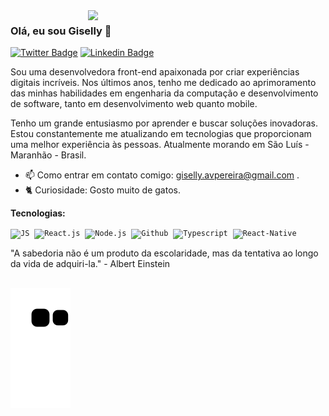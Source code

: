 
<img align="right" src="https://github.com/GisellyPereira/GisellyPereira/assets/116305443/38458bc2-5d1e-453f-83fb-7ccbbdf7ed92" width="380"  />


### Olá, eu sou Giselly 👋
 
 [![Twitter Badge](https://img.shields.io/badge/-@gisellyy_ap-C8325E?style=flat-square&labelColor=C8325E&logo=twitter&logoColor=white&link=https://twitter.com/gisellyy_ap)](https://twitter.com/gisellyy_ap) 
[![Linkedin Badge](https://img.shields.io/badge/-Giselly%20Pereira-C8325E?style=flat-square&logo=Linkedin&logoColor=white&link=https://www.linkedin.com/in/giselly-pereira/)](https://www.linkedin.com/in/giselly-pereira/)

Sou uma desenvolvedora front-end apaixonada por criar experiências digitais incríveis. Nos últimos anos, tenho me dedicado ao aprimoramento das minhas habilidades em engenharia da computação e desenvolvimento de software, tanto em desenvolvimento web quanto mobile.

Tenho um grande entusiasmo por aprender e buscar soluções inovadoras. Estou constantemente me atualizando em tecnologias que proporcionam uma melhor experiência às pessoas. Atualmente morando em São Luís - Maranhão - Brasil.

- 📫  Como entrar em contato comigo: giselly.avpereira@gmail.com .
- 🐈 Curiosidade: Gosto muito de gatos.


 **Tecnologias:**
<p align="left">
  <code><img src="https://user-images.githubusercontent.com/51785898/91357834-3eb8df00-e7c8-11ea-9936-0ce666ac2a11.png" alt="JS" width="38" height="38"/></code>&nbsp;
  <code><img src="https://user-images.githubusercontent.com/51785898/91357843-411b3900-e7c8-11ea-8161-3e8191a6cde2.png" alt="React.js" width="45" height="38"/></code>&nbsp;
  <code><img src="https://images.g2crowd.com/uploads/product/image/large_detail/large_detail_f0b606abb6d19089febc9faeeba5bc05/nodejs-development-services.png" alt="Node.js" width="38" height="38"/></code>&nbsp;
  <code><img src="https://user-images.githubusercontent.com/51785898/91358353-0cf44800-e7c9-11ea-9a54-0a988aa2837c.png" alt="Github" width="38" height="38"/></code>&nbsp;
  <code><img src="https://user-images.githubusercontent.com/51785898/91358426-3319e800-e7c9-11ea-9df0-b5a207cecfce.png" alt="Typescript" width="38" height="38"/></code>&nbsp;
  <code><img src="https://assets-global.website-files.com/5d9bc5d562ffc2869b470941/5e1f9804b36ff7196d4b72a0_logo-react-native-tech.png" alt="React-Native" width="40" height="35" /></code>&nbsp;

 </p>
 
 
 "A sabedoria não é um produto da escolaridade, mas da tentativa ao longo da vida de adquiri-la." - Albert Einstein
   

   
  
##

![snake gif](https://github.com/GisellyPereira/GisellyPereira/blob/output/github-contribution-grid-snake.svg)
  

